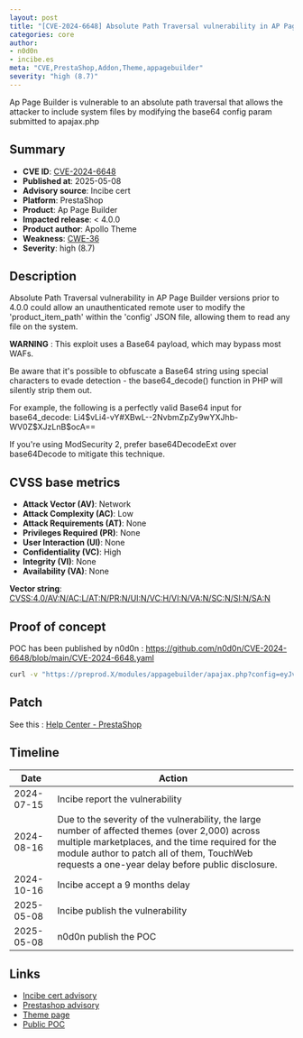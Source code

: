 ```yaml
---
layout: post
title: "[CVE-2024-6648] Absolute Path Traversal vulnerability in AP Page Builder versions prior to 4.0.0"
categories: core
author:
- n0d0n
- incibe.es
meta: "CVE,PrestaShop,Addon,Theme,appagebuilder"
severity: "high (8.7)"
---
```


Ap Page Builder is vulnerable to an absolute path traversal that allows the attacker to include system files by modifying the base64 config param submitted to apajax.php

## Summary

* **CVE ID**: [CVE-2024-6648](https://cve.mitre.org/cgi-bin/cvename.cgi?name=CVE-2024-6648)
* **Published at**: 2025-05-08
* **Advisory source**: Incibe cert
* **Platform**: PrestaShop
* **Product**: Ap Page Builder
* **Impacted release**: < 4.0.0
* **Product author**: Apollo Theme
* **Weakness**: [CWE-36](https://cwe.mitre.org/data/definitions/36.html)
* **Severity**: high (8.7)

## Description

Absolute Path Traversal vulnerability in AP Page Builder versions prior to 4.0.0 could allow an unauthenticated remote user to modify the 'product_item_path' within the 'config' JSON file, allowing them to read any file on the system.

**WARNING** : This exploit uses a Base64 payload, which may bypass most WAFs.

Be aware that it's possible to obfuscate a Base64 string using special characters to evade detection - the base64_decode() function in PHP will silently strip them out.

For example, the following is a perfectly valid Base64 input for base64_decode:
Li4$vLi4-vY#XBwL--2NvbmZpZy9wYXJhb-WV0Z$XJzLnB$ocA==

If you're using ModSecurity 2, prefer base64DecodeExt over base64Decode to mitigate this technique.

## CVSS base metrics

* **Attack Vector (AV)**: Network
* **Attack Complexity (AC)**: Low
* **Attack Requirements (AT)**: None
* **Privileges Required (PR)**: None
* **User Interaction (UI)**: None
* **Confidentiality (VC)**: High
* **Integrity (VI)**: None
* **Availability (VA)**: None

**Vector string**: [CVSS:4.0/AV:N/AC:L/AT:N/PR:N/UI:N/VC:H/VI:N/VA:N/SC:N/SI:N/SA:N](https://nvd.nist.gov/vuln-metrics/cvss/v4-calculator?vector=AV:N/AC:L/AT:N/PR:N/UI:N/VC:H/VI:N/VA:N/SC:N/SI:N/SA:N)

## Proof of concept

POC has been published by n0d0n : https://github.com/n0d0n/CVE-2024-6648/blob/main/CVE-2024-6648.yaml

```bash
curl -v "https://preprod.X/modules/appagebuilder/apajax.php?config=eyJvcmRlcl9ieSI6ImlkX3Byb2R1Y3QiLCJuYl9wcm9kdWN0cyI6IjIiLCJ0b3RhbF9wYWdlIjoxLCAicHJvZHVjdF9pdGVtX3BhdGgiOiAiY29uZmlnLnhtbCIsICJjb2x1bW5zIjogMX0%3d&p=1"
```

## Patch

See this : [Help Center - PrestaShop](https://help-center.prestashop.com/hc/en-us/articles/25492821315346-Ap-Page-Builder-module-compliance)

## Timeline

| Date | Action |
| -- | -- |
| 2024-07-15 | Incibe report the vulnerability |
| 2024-08-16 | Due to the severity of the vulnerability, the large number of affected themes (over 2,000) across multiple marketplaces, and the time required for the module author to patch all of them, TouchWeb requests a one-year delay before public disclosure. |
| 2024-10-16 | Incibe accept a 9 months delay |
| 2025-05-08 | Incibe publish the vulnerability |
| 2025-05-08 | n0d0n publish the POC |



## Links

* [Incibe cert advisory](https://www.incibe.es/incibe-cert/alerta-temprana/avisos/path-traversal-en-ap-page-builder)
* [Prestashop advisory](https://help-center.prestashop.com/hc/fr/articles/25492821315346-Mise-en-conformit%C3%A9-du-module-Ap-Page-Builder)
* [Theme page](https://apollotheme.com/products/ap-pagebuilder-prestashop-module)
* [Public POC](https://github.com/n0d0n/CVE-2024-6648/blob/main/CVE-2024-6648.yaml)
